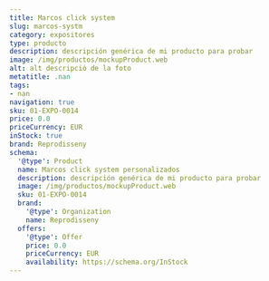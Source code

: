 ```yaml
---
title: Marcos click system
slug: marcos-systm
category: expositores
type: producto
description: descripción genérica de mi producto para probar
image: /img/productos/mockupProduct.web
alt: alt descripció de la foto
metatitle: .nan
tags:
- nan
navigation: true
sku: 01-EXPO-0014
price: 0.0
priceCurrency: EUR
inStock: true
brand: Reprodisseny
schema:
  '@type': Product
  name: Marcos click system personalizados
  description: descripción genérica de mi producto para probar
  image: /img/productos/mockupProduct.web
  sku: 01-EXPO-0014
  brand:
    '@type': Organization
    name: Reprodisseny
  offers:
    '@type': Offer
    price: 0.0
    priceCurrency: EUR
    availability: https://schema.org/InStock
---
```

